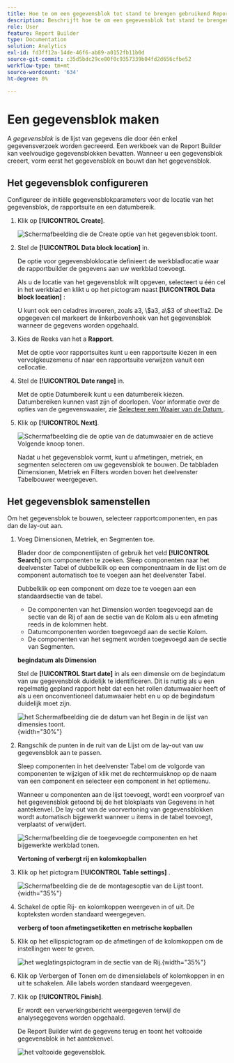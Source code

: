 ```yaml
---
title: Hoe te om een gegevensblok tot stand te brengen gebruikend Report Builder
description: Beschrijft hoe te om een gegevensblok tot stand te brengen.
role: User
feature: Report Builder
type: Documentation
solution: Analytics
exl-id: fd3ff12a-14de-46f6-ab89-a0152fb11b0d
source-git-commit: c35d5bdc29ce80f0c9357339b04fd2d656cfbe52
workflow-type: tm+mt
source-wordcount: '634'
ht-degree: 0%

---
```


# Een gegevensblok maken

A *gegevensblok* is de lijst van gegevens die door één enkel gegevensverzoek worden gecreeerd. Een werkboek van de Report Builder kan veelvoudige gegevensblokken bevatten. Wanneer u een gegevensblok creeert, vorm eerst het gegevensblok en bouwt dan het gegevensblok.

## Het gegevensblok configureren

Configureer de initiële gegevensblokparameters voor de locatie van het gegevensblok, de rapportsuite en een datumbereik.

1. Klik op **[!UICONTROL Create]**.

   ![ Schermafbeelding die de Create optie van het gegevensblok toont.](./assets/create_db.png)

1. Stel de **[!UICONTROL Data block location]** in.

   De optie voor gegevensbloklocatie definieert de werkbladlocatie waar de rapportbuilder de gegevens aan uw werkblad toevoegt.

   Als u de locatie van het gegevensblok wilt opgeven, selecteert u één cel in het werkblad en klikt u op het pictogram naast **[!UICONTROL Data block location]** :

   U kunt ook een celadres invoeren, zoals a3, \\\$a3, a\\$3 of sheet1!a2. De opgegeven cel markeert de linkerbovenhoek van het gegevensblok wanneer de gegevens worden opgehaald.

1. Kies de Reeks van het a **Rapport**.

   Met de optie voor rapportsuites kunt u een rapportsuite kiezen in een vervolgkeuzemenu of naar een rapportsuite verwijzen vanuit een cellocatie.

1. Stel de **[!UICONTROL Date range]** in.

   Met de optie Datumbereik kunt u een datumbereik kiezen. Datumbereiken kunnen vast zijn of doorlopen. Voor informatie over de opties van de gegevenswaaier, zie [ Selecteer een Waaier van de Datum ](select-date-range.md).

1. Klik op **[!UICONTROL Next]**.

   ![ Schermafbeelding die de optie van de datumwaaier en de actieve Volgende knoop tonen.](./assets/choose_date_report_suite.png)

   Nadat u het gegevensblok vormt, kunt u afmetingen, metriek, en segmenten selecteren om uw gegevensblok te bouwen. De tabbladen Dimensionen, Metriek en Filters worden boven het deelvenster Tabelbouwer weergegeven.

## Het gegevensblok samenstellen

Om het gegevensblok te bouwen, selecteer rapportcomponenten, en pas dan de lay-out aan.

1. Voeg Dimensionen, Metriek, en Segmenten toe.

   Blader door de componentlijsten of gebruik het veld **[!UICONTROL Search]** om componenten te zoeken. Sleep componenten naar het deelvenster Tabel of dubbelklik op een componentnaam in de lijst om de component automatisch toe te voegen aan het deelvenster Tabel.

   Dubbelklik op een component om deze toe te voegen aan een standaardsectie van de tabel.

   - De componenten van het Dimension worden toegevoegd aan de sectie van de Rij of aan de sectie van de Kolom als u een afmeting reeds in de kolommen hebt.
   - Datumcomponenten worden toegevoegd aan de sectie Kolom.
   - De componenten van het segment worden toegevoegd aan de sectie van Segmenten.

   **begindatum als Dimension**

   Stel de **[!UICONTROL Start date]** in als een dimensie om de begindatum van uw gegevensblok duidelijk te identificeren. Dit is nuttig als u een regelmatig gepland rapport hebt dat een het rollen datumwaaier heeft of als u een onconventioneel datumwaaier hebt en u op de begindatum duidelijk moet zijn.

   ![ het Schermafbeelding die de datum van het Begin in de lijst van dimensies toont.](./assets/start-date-dimension.png){width="30%"}

1. Rangschik de punten in de ruit van de Lijst om de lay-out van uw gegevensblok aan te passen.

   Sleep componenten in het deelvenster Tabel om de volgorde van componenten te wijzigen of klik met de rechtermuisknop op de naam van een component en selecteer een component in het optiemenu.

   Wanneer u componenten aan de lijst toevoegt, wordt een voorproef van het gegevensblok getoond bij de het blokplaats van Gegevens in het aantekenvel. De lay-out van de voorvertoning van gegevensblokken wordt automatisch bijgewerkt wanneer u items in de tabel toevoegt, verplaatst of verwijdert.

   ![ Schermafbeelding die de toegevoegde componenten en het bijgewerkte werkblad tonen.](./assets/image10.png)

   **Vertoning of verbergt rij en kolomkopballen**

1. Klik op het pictogram **[!UICONTROL Table settings]** .

   ![ Schermafbeelding die de de montagesoptie van de Lijst toont.](./assets/table-settings.png){width="35%"}

1. Schakel de optie Rij- en kolomkoppen weergeven in of uit. De kopteksten worden standaard weergegeven.

   **verberg of toon afmetingsetiketten en metrische kopballen**

1. Klik op het ellipspictogram op de afmetingen of de kolomkoppen om de instellingen weer te geven.

   ![ het weglatingspictogram in de sectie van de Rij.](./assets/row-heading.png){width="35%"}

1. Klik op Verbergen of Tonen om de dimensielabels of kolomkoppen in en uit te schakelen. Alle labels worden standaard weergegeven.

1. Klik op **[!UICONTROL Finish]**.

   Er wordt een verwerkingsbericht weergegeven terwijl de analysegegevens worden opgehaald.

   De Report Builder wint de gegevens terug en toont het voltooide gegevensblok in het aantekenvel.

   ![ het voltooide gegevensblok.](./assets/image12.png)
